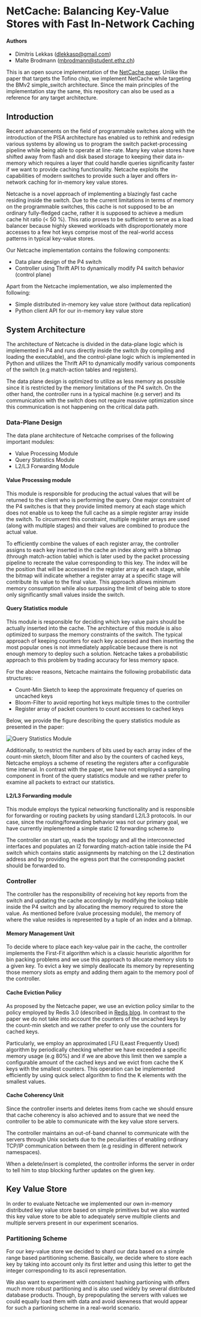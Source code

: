 # NetCache: Balancing Key-Value Stores with Fast In-Network Caching

#### Authors
* Dimitris Lekkas (dlekkasp@gmail.com)
* Malte Brodmann (mbrodmann@student.ethz.ch)

This is an open source implementation of the [NetCache paper](https://www.cs.jhu.edu/~xinjin/files/SOSP17_NetCache.pdf).
Unlike the paper that targets the Tofino chip, we implement NetCache while targeting the
BMv2 simple\_switch architecture. Since the main principles of the implementation stay the same,
this repository can also be used as a reference for any target architecture.


## Introduction
Recent advancements on the field of programmable switches along with the introduction of
the PISA architecture has enabled us to rethink and redesign various systems by allowing
us to program the switch packet-processing pipeline while being able to operate at line-rate.
Many key value stores have shifted away from flash and disk based storage to keeping their
data in-memory which requires a layer that could handle queries significanlty faster if we
want to provide caching functionality. Netcache exploits the capabilities of modern switches
to provide such a layer and offers in-network caching for in-memory key value stores.

Netcache is a novel approach of implementing a blazingly fast cache residing inside the switch.
Due to the current limitations in terms of memory on the programmable switches, this cache is
not supposed to be an ordinary fully-fledged cache, rather it is supposed to achieve a medium
cache hit ratio (< 50 %). This ratio proves to be sufficient to serve as a load balancer
because highly skewed workloads with disproportionately more accesses to a few hot keys
comprise most of the real-world access patterns in typical key-value stores.

Our Netcache implementation contains the following components:
*  Data plane design of the P4 switch
*  Controller using Thrift API to dynamically modify P4 switch behavior (control plane)

Apart from the Netcache implementation, we also implemented the following:
*  Simple distributed in-memory key value store (without data replication)
*  Python client API for our in-memory key value store

## System Architecture
The architecture of Netcache is divided in the data-plane logic which is implemented
in P4 and runs directly inside the switch (by compiling and loading the executable),
and the control-plane logic which is implemented in Python and utilizes the Thrift
API to dynamically modify various components of the switch (e.g match-action tables
and registers).

The data plane design is optimized to utilize as less memory as possible since it
is restricted by the memory limitations of the P4 switch. On the other hand, the
controller runs in a typical machine (e.g server) and its communication with the
switch does not require massive optimization since this communication is not
happening on the critical data path.


### Data-Plane Design
The data plane architecture of Netcache comprises of the following important modules:
*  Value Processing Module
*  Query Statistics Module
*  L2/L3 Forwarding Module


#### Value Processing module
This module is responsible for producing the actual values that will be returned to the
client who is performing the query. One major constraint of the P4 switches is that they
provide limited memory at each stage which does not enable us to keep the full cache as
a simple register array inside the switch. To circumvent this constraint, multiple
register arrays are used (along with multiple stages) and their values are combined
to produce the actual value.

To efficiently combine the values of each register array, the controller assigns to each key
inserted in the cache an index along with a bitmap (through match-action table)
which is later used by the packet processing pipeline to recreate the value corresponding
to this key. The index will be the position that will be accessed in the register array
at each stage, while the bitmap will indicate whether a register array at a specific stage
will contribute its value to the final value. This approach allows minimum memory consumption
while also surpassing the limit of being able to store only significantly small values
inside the switch.


#### Query Statistics module
This module is responsible for deciding which key value pairs should be actually inserted
into the cache. The architecture of this module is also optimized to surpass the memory
constraints of the switch. The typical approach of keeping counters for each key accessed
and then inserting the most popular ones is not immediately applicable because there is not
enough memory to deploy such a solution. Netcache takes a probabilistic approach to this
problem by trading accuracy for less memory space.

For the above reasons, Netcache maintains the following probabilistic data structures:
*  Count-Min Sketch to keep the approximate frequency of queries on uncached keys
*  Bloom-Filter to avoid reporting hot keys multiple times to the controller
*  Register array of packet counters to count accesses to cached keys

Below, we provide the figure describing the query statistics module as presented in the paper:


![Query Statistics Module](https://github.com/dlekkas/netcache/blob/master/report/figures/query_statistics.jpg)

Additionally, to restrict the numbers of bits used by each array index of the count-min sketch,
bloom filter and also by the counters of cached keys, Netcache employs a scheme of reseting
the registers after a configurable time interval. In contrast with the paper, we have not
employed a sampling component in front of the query statistics module and we rather prefer
to examine all packets to extract our statistics.


#### L2/L3 Forwarding module
This module employs the typical networking functionality and is responsible for forwarding or
routing packets by using standard L2/L3 protocols. In our case, since the routing/forwarding
behavior was not our primary goal, we have currently implemented a simple static l2 forwarding
scheme.to

The controller on start up, reads the topology and all the interconnected interfaces and populates
an l2 forwarding match-action table inside the P4 switch which contains static assignments by
matching on the L2 destination address and by providing the egress port that the corresponding
packet should be forwarded to.


### Controller
The controller has the responsibility of receiving hot key reports from the switch and updating
the cache accordingly by modifying the lookup table inside the P4 switch and by allocating the
memory required to store the value. As mentioned before (value processing module), the memory
of where the value resides is represented by a tuple of an index and a bitmap.

#### Memory Management Unit
To decide where to place each key-value pair in the cache, the controller implements the
First-Fit algorithm which is a classic heuristic algorithm for bin packing problems and we
use this approach to allocate memory slots to a given key. To evict a key we simply deallocate
its memory by representing those memory slots as empty and adding them again to the memory
pool of the controller.

#### Cache Eviction Policy
As proposed by the Netcache paper, we use an eviction policy similar to the policy employed by
Redis 3.0 (described in [Redis blog](https://redis.io/topics/lru-cache). In contrast to the
paper we do not take into account the counters of the uncached keys by the count-min sketch
and we rather prefer to only use the counters for cached keys.

Particularly, we employ an approximated LFU (Least Frequently Used) algorithm by periodically
checking whether we have exceeded a specific memory usage (e.g 80%) and if we are above this
limit then we sample a configurable amount of the cached keys and we evict from cache the K
keys with the smallest counters. This operation can be implemented efficiently by using
quick select algorithm to find the K elements with the smallest values.


#### Cache Coherency Unit
Since the controller inserts and deletes items from cache we should ensure that cache
coherency is also achieved and to assure that we need the controller to be able to
communicate with the key value store servers.

The controller maintains an out-of-band channel to communicate with the servers through
Unix sockets due to the peculiarities of enabling ordinary TCP/IP communication between
them (e.g residing in different network namespaces).

When a delete/insert is completed, the controller informs the server in order to tell
him to stop blocking further updates on the given key.


## Key Value Store
In order to evaluate Netcache we implemented our own in-memory distributed key value store
based on simple primitives but we also wanted this key value store to be able to adequately
serve multiple clients and multiple servers present in our experiment scenarios.

### Partitioning Scheme
For our key-value store we decided to shard our data based on a simple range based partitioning
scheme. Basically, we decide where to store each key by taking into account only its first letter
and using this letter to get the integer corresponding to its ascii representation.

We also want to experiment with consistent hashing partioning with offers much more robust
partitioning and is also used widely by several distributed database products. Though, by
prepopulating the servers with values we could equally load them with data and avoid skewness
that would appear for such a partioning scheme in a real-world scenario.


